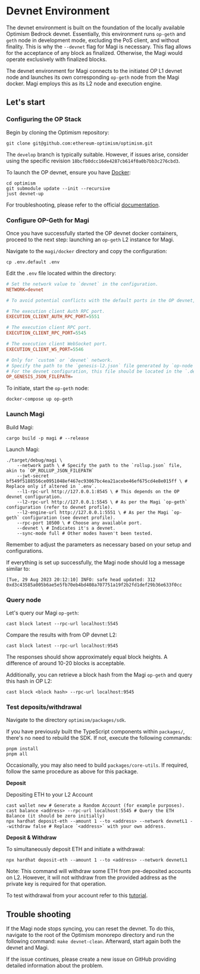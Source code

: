 # Devnet Environment

The devnet environment is built on the foundation of the locally available Optimism Bedrock devnet. Essentially, this environment runs `op-geth` and `geth` node in development mode, excluding the PoS client, and without finality. This is why the `--devnet` flag for Magi is necessary. This flag allows for the acceptance of any block as finalized. Otherwise, the Magi would operate exclusively with finalized blocks.

The devnet environment for Magi connects to the initiated OP L1 devnet node and launches its own corresponding `op-geth` node from the Magi docker. Magi employs this as its L2 node and execution engine.

## Let's start

### Configuring the OP Stack

Begin by cloning the Optimism repository:

    git clone git@github.com:ethereum-optimism/optimism.git

The `develop` branch is typically suitable. However, if issues arise, consider using the specific revision `18bcfb0dcc16de4287cb614f0a0b7bb3c276cbd3`.

To launch the OP devnet, ensure you have [Docker](https://www.docker.com/):

    cd optimism
    git submodule update --init --recursive
    just devnet-up

For troubleshooting, please refer to the official [documentation](https://community.optimism.io/docs/developers/build/dev-node/#).

### Configure OP-Geth for Magi

Once you have successfully started the OP devnet docker containers, proceed to the next step: launching an `op-geth` L2 instance for Magi.

Navigate to the `magi/docker` directory and copy the configuration:

    cp .env.default .env

Edit the `.env` file located within the directory:

```toml
# Set the network value to `devnet` in the configuration.
NETWORK=devnet

# To avoid potential conflicts with the default ports in the OP devnet, it's recommended to modify the RPC ports.

# The execution client Auth RPC port.
EXECUTION_CLIENT_AUTH_RPC_PORT=5551

# The execution client RPC port.
EXECUTION_CLIENT_RPC_PORT=5545

# The execution client WebSocket port.
EXECUTION_CLIENT_WS_PORT=5546

# Only for `custom` or `devnet` network.
# Specify the path to the `genesis-l2.json` file generated by `op-node`.
# For the devnet configuration, this file should be located in the `.devnet` folder within the Optimism directory.
OP_GENESIS_JSON_FILEPATH=
```

To initiate, start the `op-geth` node:

    docker-compose up op-geth

### Launch Magi

Build Magi:

    cargo build -p magi # --release

Launch Magi:

    ./target/debug/magi \
        --network path \ # Specify the path to the `rollup.json` file, akin to `OP_ROLLUP_JSON_FILEPATH`
        --jwt-secret bf549f5188556ce0951048ef467ec93067bc4ea21acebe46ef675cd4e8e015ff \ # Replace only if altered in `.env`.
        --l1-rpc-url http://127.0.0.1:8545 \ # This depends on the OP devnet configuration.
        --l2-rpc-url http://127.0.0.1:5545 \ # As per the Magi `op-geth` configuration (refer to devnet profile).
        --l2-engine-url http://127.0.0.1:5551 \ # As per the Magi `op-geth` configuration (see devnet profile).
        --rpc-port 10500 \ # Choose any available port.
        --devnet \ # Indicates it's a devnet.
        --sync-mode full # Other modes haven't been tested.

Remember to adjust the parameters as necessary based on your setup and configurations.

If everything is set up successfully, the Magi node should log a message similar to:

```
[Tue, 29 Aug 2023 20:12:10] INFO: safe head updated: 312 0xd3c43585a005b6ae5e5fb70eb4bd408a707751a19f2b2fd1def29b36e633f0cc
```

### Query node

Let's query our Magi `op-geth`:

    cast block latest --rpc-url localhost:5545

Compare the results with from OP devnet L2:

    cast block latest --rpc-url localhost:9545

The responses should show approximately equal block heights. A difference of around 10-20 blocks is acceptable.

Additionally, you can retrieve a block hash from the Magi `op-geth` and query this hash in OP L2:

    cast block <block hash> --rpc-url localhost:9545

### Test deposits/withdrawal

Navigate to the directory `optimism/packages/sdk`.

If you have previously built the TypeScript components within `packages/`, there's no need to rebuild the SDK. If not, execute the following commands:

    pnpm install
    pnpm all

Occasionally, you may also need to build `packages/core-utils`. If required, follow the same procedure as above for this package.

**Deposit**

Depositing ETH to your L2 Account

    cast wallet new # Generate a Random Account (for example purposes).
    cast balance <address> --rpc-url localhost:5545 # Query the ETH Balance (it should be zero initially)
    npx hardhat deposit-eth --amount 1 --to <address> --network devnetL1 --withdraw false # Replace `<address>` with your own address.

**Deposit & Withdraw**

To simultaneously deposit ETH and initiate a withdrawal:

    npx hardhat deposit-eth --amount 1 --to <address> --network devnetL1

Note: This command will withdraw some ETH from pre-deposited accounts on L2. However, it will not withdraw from the provided address as the private key is required for that operation.

To test withdrawal from your account refer to this [tutorial](https://stack.optimism.io/docs/security/forced-withdrawal/). 

## Trouble shooting

If the Magi node stops syncing, you can reset the devnet.
To do this, navigate to the root of the Optimism monorepo directory
and run the following command: `make devnet-clean`.
Afterward, start again both the devnet and Magi.

If the issue continues, please create a new issue on GitHub providing detailed information about the problem.
